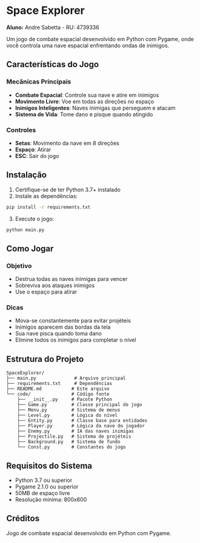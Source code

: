 # Space Explorer

**Aluno:** Andre Sabetta - RU: 4739336  

Um jogo de combate espacial desenvolvido em Python com Pygame, onde você controla uma nave espacial enfrentando ondas de inimigos.

## Características do Jogo

### Mecânicas Principais
- **Combate Espacial**: Controle sua nave e atire em inimigos
- **Movimento Livre**: Voe em todas as direções no espaço
- **Inimigos Inteligentes**: Naves inimigas que perseguem e atacam
- **Sistema de Vida**: Tome dano e pisque quando atingido

### Controles
- **Setas**: Movimento da nave em 8 direções
- **Espaço**: Atirar
- **ESC**: Sair do jogo

## Instalação

1. Certifique-se de ter Python 3.7+ instalado
2. Instale as dependências:
```bash
pip install -r requirements.txt
```

3. Execute o jogo:
```bash
python main.py
```

## Como Jogar

### Objetivo
- Destrua todas as naves inimigas para vencer
- Sobreviva aos ataques inimigos
- Use o espaço para atirar

### Dicas
- Mova-se constantemente para evitar projéteis
- Inimigos aparecem das bordas da tela
- Sua nave pisca quando toma dano
- Elimine todos os inimigos para completar o nível

## Estrutura do Projeto

```
SpaceExplorer/
├── main.py              # Arquivo principal
├── requirements.txt     # Dependências
├── README.md           # Este arquivo
└── code/               # Código fonte
    ├── __init__.py     # Pacote Python
    ├── Game.py         # Classe principal do jogo
    ├── Menu.py         # Sistema de menus
    ├── Level.py        # Lógica do nível
    ├── Entity.py       # Classe base para entidades
    ├── Player.py       # Lógica da nave do jogador
    ├── Enemy.py        # IA das naves inimigas
    ├── Projectile.py   # Sistema de projéteis
    ├── Background.py   # Sistema de fundo
    └── Const.py        # Constantes do jogo
```

## Requisitos do Sistema

- Python 3.7 ou superior
- Pygame 2.1.0 ou superior
- 50MB de espaço livre
- Resolução mínima: 800x600

## Créditos

Jogo de combate espacial desenvolvido em Python com Pygame.
